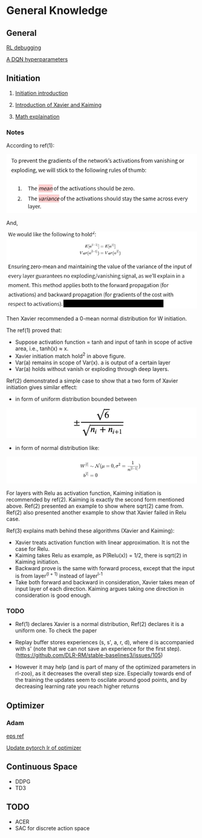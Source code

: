 # General Knowledge
## General 
[RL debugging](https://andyljones.com/posts/rl-debugging.html)

[A DQN hyperparameters](https://github.com/ShanHaoYu/Deep-Q-Network-Breakout/blob/master/argument.py)
## Initiation
1. [Initiation introduction](https://www.deeplearning.ai/ai-notes/initialization/)

2. [Introduction of Xavier and Kaiming](https://towardsdatascience.com/weight-initialization-in-neural-networks-a-journey-from-the-basics-to-kaiming-954fb9b47c79)

3. [Math explaination](https://pouannes.github.io/blog/initialization/)

### Notes
According to ref(1):

![rules](./images/rule_of_thumb.jpg)

And, 

![mean_var](./images/mean_var.jpg)

Then Xavier recommended a 0-mean normal distribution for W initiation.

The ref(1) proved that:
* Suppose activation function = tanh and input of tanh in scope of active area, i.e., tanh(x) ≈ x.
* Xavier initiation match hold<sup>2</sup> in above figure.
* Var(a) remains in scope of Var(x). a is output of a certain layer
* Var(a) holds without vanish or exploding through deep layers.


Ref(2) demonstrated a simple case to show that a two form of Xavier initiation gives similar effect:
* in form of uniform distribution bounded between

![bound](./images/1_H6t3yYBLlinNRUwmL-d7vw.png)

* in form of normal distribution like:

![xavier_norm](./images/xavier_norm.jpg)


For layers with Relu as activation function, Kaiming initiation is recommended by ref(2).
Kaiming is exactly the second form mentioned above. Ref(2) presented an example to show where sqrt(2) came from.
Ref(2) also presented another example to show that Xavier failed in Relu case. 

Ref(3) explains math behind these algorithms (Xavier and Kaiming):
* Xavier treats activation function with linear approximation. It is not the case for Relu. 
* Kaiming takes Relu as example, as P(Relu(x)) = 1/2, there is sqrt(2) in Kaiming initiation.
* Backward prove is the same with forward process, except that the input is from layer<sup>(l + 1)</sup> instead of layer<sup>l-1</sup>
* Take both forward and backward in consideration, Xavier takes mean of input layer of each direction. Kaiming argues taking one direction in consideration is good enough.
### TODO
* Ref(1) declares Xavier is a normal distribution, Ref(2) declares it is a uniform one. To check the paper

* Replay buffer stores experiences (s, s', a, r, d), where d is accompanied with s' (note that we can not save an experience for the first step). (https://github.com/DLR-RM/stable-baselines3/issues/105)

*  However it may help (and is part of many of the optimized parameters in rl-zoo), as it decreases the overall step size. Especially towards end of the training the updates seem to oscilate around good points, and by decreasing learning rate you reach higher returns

## Optimizer
### Adam
[eps ref](https://www.reddit.com/r/reinforcementlearning/comments/ctytuq/using_larger_epsilon_with_adam_for_rl/)

[Update pytorch lr of optimizer](https://stackoverflow.com/questions/62415285/updating-learning-rate-with-libtorch-1-5-and-optimiser-options-in-c)

## Continuous Space
* DDPG
* TD3
## TODO
* ACER
* SAC for discrete action space
